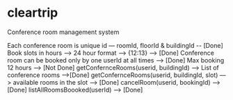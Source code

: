 # cleartrip

Conference room management system

Each conference room is unique id — roomId, floorId & buildingId -- [Done]
Book slots in hours —> 24 hour format —> {12:13} --> [Done]
Conference room can be booked only by one userId at all times --> [Done]
Max booking 12 hours --> [Not Done]
getConfernceRooms(userid, buildingId) —> List of conference rooms -->[Done]
getConfernceRooms(userid, buildingId, slot) —> available rooms in the slot --> [Done]
cancelRoom(userid, bookingId) --> [Done]
listAllRoomsBoooked(userId) --> [Done]
